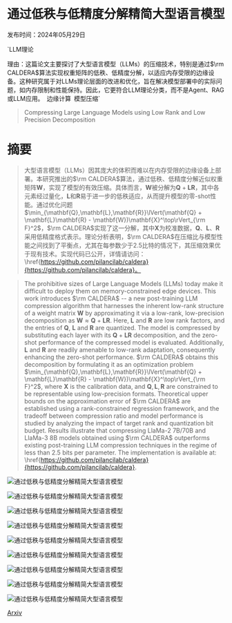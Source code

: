 # 通过低秩与低精度分解精简大型语言模型

发布时间：2024年05月29日

`LLM理论

理由：这篇论文主要探讨了大型语言模型（LLMs）的压缩技术，特别是通过$\rm CALDERA$算法实现权重矩阵的低秩、低精度分解，以适应内存受限的边缘设备。这种研究属于对LLMs理论层面的改进和优化，旨在解决模型部署中的实际问题，如内存限制和性能保持。因此，它更符合LLM理论分类，而不是Agent、RAG或LLM应用。` `边缘计算` `模型压缩`

> Compressing Large Language Models using Low Rank and Low Precision Decomposition

# 摘要

> 大型语言模型（LLMs）因其庞大的体积而难以在内存受限的边缘设备上部署。本研究推出的$\rm CALDERA$算法，通过低秩、低精度分解近似权重矩阵$\mathbf{W}$，实现了模型的有效压缩。具体而言，$\mathbf{W}$被分解为$\mathbf{Q} + \mathbf{L}\mathbf{R}$，其中各元素经过量化，$\mathbf{L}$和$\mathbf{R}$易于进一步的低秩适应，从而提升模型的零-shot性能。通过优化问题$\min_{\mathbf{Q},\mathbf{L},\mathbf{R}}\lVert(\mathbf{Q} + \mathbf{L}\mathbf{R} - \mathbf{W})\mathbf{X}^\top\rVert_{\rm F}^2$，$\rm CALDERA$实现了这一分解，其中$\mathbf{X}$为校准数据，$\mathbf{Q}$、$\mathbf{L}$、$\mathbf{R}$采用低精度格式表示。理论分析表明，$\rm CALDERA$在压缩比与模型性能之间找到了平衡点，尤其在每参数少于$2.5$比特的情况下，其压缩效果优于现有技术。实现代码已公开，详情请访问：\href{https://github.com/pilancilab/caldera}{https://github.com/pilancilab/caldera}。

> The prohibitive sizes of Large Language Models (LLMs) today make it difficult to deploy them on memory-constrained edge devices. This work introduces $\rm CALDERA$ -- a new post-training LLM compression algorithm that harnesses the inherent low-rank structure of a weight matrix $\mathbf{W}$ by approximating it via a low-rank, low-precision decomposition as $\mathbf{W} \approx \mathbf{Q} + \mathbf{L}\mathbf{R}$. Here, $\mathbf{L}$ and $\mathbf{R}$ are low rank factors, and the entries of $\mathbf{Q}$, $\mathbf{L}$ and $\mathbf{R}$ are quantized. The model is compressed by substituting each layer with its $\mathbf{Q} + \mathbf{L}\mathbf{R}$ decomposition, and the zero-shot performance of the compressed model is evaluated. Additionally, $\mathbf{L}$ and $\mathbf{R}$ are readily amenable to low-rank adaptation, consequently enhancing the zero-shot performance. $\rm CALDERA$ obtains this decomposition by formulating it as an optimization problem $\min_{\mathbf{Q},\mathbf{L},\mathbf{R}}\lVert(\mathbf{Q} + \mathbf{L}\mathbf{R} - \mathbf{W})\mathbf{X}^\top\rVert_{\rm F}^2$, where $\mathbf{X}$ is the calibration data, and $\mathbf{Q}, \mathbf{L}, \mathbf{R}$ are constrained to be representable using low-precision formats. Theoretical upper bounds on the approximation error of $\rm CALDERA$ are established using a rank-constrained regression framework, and the tradeoff between compression ratio and model performance is studied by analyzing the impact of target rank and quantization bit budget. Results illustrate that compressing LlaMa-$2$ $7$B/$70$B and LlaMa-$3$ $8$B models obtained using $\rm CALDERA$ outperforms existing post-training LLM compression techniques in the regime of less than $2.5$ bits per parameter. The implementation is available at: \href{https://github.com/pilancilab/caldera}{https://github.com/pilancilab/caldera}.

![通过低秩与低精度分解精简大型语言模型](../../../paper_images/2405.18886/x1.png)

![通过低秩与低精度分解精简大型语言模型](../../../paper_images/2405.18886/x2.png)

![通过低秩与低精度分解精简大型语言模型](../../../paper_images/2405.18886/x3.png)

![通过低秩与低精度分解精简大型语言模型](../../../paper_images/2405.18886/x4.png)

![通过低秩与低精度分解精简大型语言模型](../../../paper_images/2405.18886/x5.png)

![通过低秩与低精度分解精简大型语言模型](../../../paper_images/2405.18886/x6.png)

![通过低秩与低精度分解精简大型语言模型](../../../paper_images/2405.18886/x7.png)

![通过低秩与低精度分解精简大型语言模型](../../../paper_images/2405.18886/x8.png)

![通过低秩与低精度分解精简大型语言模型](../../../paper_images/2405.18886/x9.png)

[Arxiv](https://arxiv.org/abs/2405.18886)